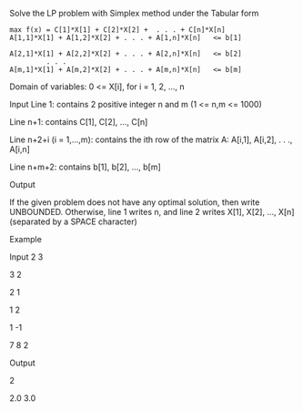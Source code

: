 Solve the LP problem with Simplex method under the Tabular form
    
    max f(x) = C[1]*X[1] + C[2]*X[2] +  . . . + C[n]*X[n]
    A[1,1]*X[1] + A[1,2]*X[2] + . . . + A[1,n]*X[n]   <= b[1]
    
    A[2,1]*X[1] + A[2,2]*X[2] + . . . + A[2,n]*X[n]   <= b[2]
             . . .
    A[m,1]*X[1] + A[m,2]*X[2] + . . . + A[m,n]*X[n]   <= b[m]
Domain of variables:   0 <= X[i], for i = 1, 2, ..., n

Input
Line 1: contains 2 positive integer n and m (1 <= n,m <= 1000)

Line n+1: contains C[1], C[2], ..., C[n]

Line n+2+i (i = 1,...,m): contains the ith row of the matrix A: A[i,1], A[i,2], . . ., A[i,n]

Line n+m+2: contains b[1], b[2], ..., b[m]

Output

If the given problem does not have any optimal solution, then write UNBOUNDED. Otherwise, line 1 writes n, and line 2 writes X[1], X[2], ..., X[n] (separated by a SPACE character)

Example

Input
2 3

3 2

2 1

1 2

1 -1

7 8 2

Output

2

2.0 3.0
